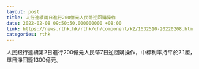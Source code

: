 ```yaml
---
layout: post
title: 人行連續兩日進行200億元人民幣逆回購操作
date: 2022-02-08 09:50:50.000000000 +08:00
link: https://news.rthk.hk/rthk/ch/component/k2/1632510-20220208.htm
categories: rthk
---
```


人民銀行連續第2日進行200億元人民幣7日逆回購操作，中標利率持平於2.1厘，單日淨回籠1300億元。
